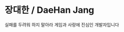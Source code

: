 # 장대한 / DaeHan Jang
실패를 두려워 하지 말아라
게임과 사랑에 진심인 개발자입니다

<!--
**DaeHanJang/DaeHanJang** is a ✨ _special_ ✨ repository because its `README.md` (this file) appears on your GitHub profile.

Here are some ideas to get you started:

- 🔭 I’m currently working on ...
- 🌱 I’m currently learning ...
- 👯 I’m looking to collaborate on ...
- 🤔 I’m looking for help with ...
- 💬 Ask me about ...
- 📫 How to reach me: ...
- 😄 Pronouns: ...
- ⚡ Fun fact: ...
-->
